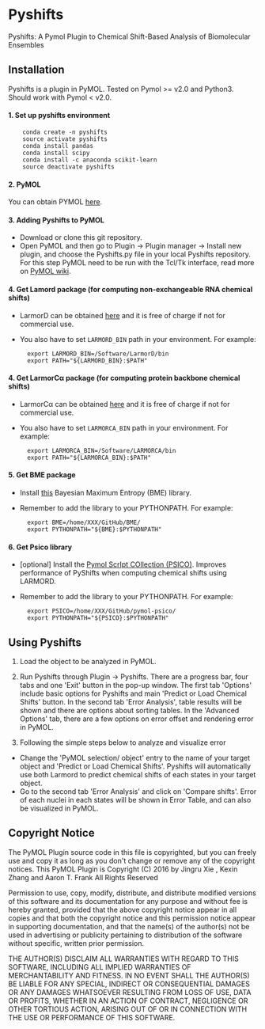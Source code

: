 
# Pyshifts
Pyshifts: A Pymol Plugin to Chemical Shift-Based Analysis of Biomolecular Ensembles

## Installation
Pyshifts is a plugin in PyMOL. Tested on Pymol >= v2.0 and Python3. Should work with Pymol < v2.0.

#### 1. Set up pyshifts environment
        conda create -n pyshifts
        source activate pyshifts
        conda install pandas
        conda install scipy
        conda install -c anaconda scikit-learn 
        source deactivate pyshifts
        
#### 2. PyMOL 
You can obtain PYMOL [here](https://pymol.org/2/).

#### 3. Adding Pyshifts to PyMOL
- Download or clone this git repository.
- Open PyMOL and then go to Plugin -> Plugin manager -> Install new plugin, and choose the Pyshifts.py file in your local Pyshifts repository. For this step PyMOL need to be run with the Tcl/Tk interface, read more on [PyMOL wiki](https://pymolwiki.org/index.php/Plugins).

#### 4. Get Lamord package (for computing non-exchangeable RNA chemical shifts)
- LarmorD can be obtained [here](https://umich.flintbox.com/?embed=true#technologies/bae4aa7e-2fbd-47dd-8886-533c147d75df) and it is free of charge if not for commercial use. 
- You also have to set `LARMORD_BIN` path in your environment. For example:

        export LARMORD_BIN=/Software/LarmorD/bin
        export PATH="${LARMORD_BIN}:$PATH"

#### 4. Get LarmorCα package (for computing protein backbone chemical shifts)
- LarmorCα can be obtained [here](https://github.com/atfrank/LARMORCA) and it is free of charge if not for commercial use. 
- You also have to set `LARMORCA_BIN` path in your environment. For example:

        export LARMORCA_BIN=/Software/LARMORCA/bin
        export PATH="${LARMORCA_BIN}:$PATH"

#### 5. Get BME package
- Install [this](https://github.com/KULL-Centre/BME) Bayesian Maximum Entropy (BME) library.
- Remember to add the library to your PYTHONPATH. For example:

        export BME=/home/XXX/GitHub/BME/
        export PYTHONPATH="${BME}:$PYTHONPATH"


#### 6. Get Psico library
- [optional] Install the [Pymol ScrIpt COllection (PSICO)](https://github.com/speleo3/pymol-psico). Improves performance of PyShifts when computing chemical shifts using LARMORD.
- Remember to add the library to your PYTHONPATH. For example:

        export PSICO=/home/XXX/GitHub/pymol-psico/
        export PYTHONPATH="${PSICO}:$PYTHONPATH"

## Using Pyshifts

1. Load the object to be analyzed in PyMOL.

2. Run Pyshifts through Plugin -> Pyshifts. There are a progress bar, four tabs and one 'Exit' button in the pop-up window. The first tab 'Options' include basic options for Pyshifts and main 'Predict or Load Chemical Shifts' button. In the second tab 'Error Analysis', table results will be shown and there are options about sorting tables. In the 'Advanced Options' tab, there are a few options on error offset and rendering error in PyMOL.

3. Following the simple steps below to analyze and visualize error
  - Change the 'PyMOL selection/ object' entry to the name of your target object and 'Predict or Load Chemical Shifts'. Pyshifts will automatically use both Larmord to predict chemical shifts of each states in your target object.
  - Go to the second tab 'Error Analysis' and click on 'Compare shifts'. Error of each nuclei in each states will be shown in Error Table, and can also be visualized in PyMOL.

## Copyright Notice

The PyMOL Plugin source code in this file is copyrighted, but you can
freely use and copy it as long as you don't change or remove any of
the copyright notices.
                      This PyMOL Plugin is Copyright (C) 2016 by 
           Jingru Xie <jingrux at umich dot edu>, Kexin Zhang <kexin at umich dot edu> and Aaron T. Frank <afrankz at umich dot edu>
                              All Rights Reserved

Permission to use, copy, modify, distribute, and distribute modified
versions of this software and its documentation for any purpose and
without fee is hereby granted, provided that the above copyright
notice appear in all copies and that both the copyright notice and
this permission notice appear in supporting documentation, and that
the name(s) of the author(s) not be used in advertising or publicity
pertaining to distribution of the software without specific, written
prior permission.

THE AUTHOR(S) DISCLAIM ALL WARRANTIES WITH REGARD TO THIS SOFTWARE,
INCLUDING ALL IMPLIED WARRANTIES OF MERCHANTABILITY AND FITNESS.  IN
NO EVENT SHALL THE AUTHOR(S) BE LIABLE FOR ANY SPECIAL, INDIRECT OR
CONSEQUENTIAL DAMAGES OR ANY DAMAGES WHATSOEVER RESULTING FROM LOSS OF
USE, DATA OR PROFITS, WHETHER IN AN ACTION OF CONTRACT, NEGLIGENCE OR
OTHER TORTIOUS ACTION, ARISING OUT OF OR IN CONNECTION WITH THE USE OR
PERFORMANCE OF THIS SOFTWARE.
